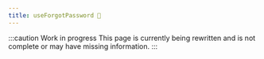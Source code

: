 ```yaml
---
title: useForgotPassword 🚧
---
```


:::caution Work in progress
This page is currently being rewritten and is not complete or may have missing information.
:::